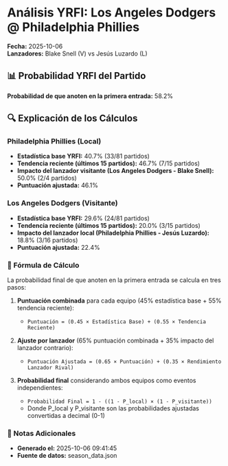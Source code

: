 # Análisis YRFI: Los Angeles Dodgers @ Philadelphia Phillies

**Fecha:** 2025-10-06  
**Lanzadores:** Blake Snell (V) vs Jesús Luzardo (L)

## 📊 Probabilidad YRFI del Partido

**Probabilidad de que anoten en la primera entrada:** 58.2%

## 🔍 Explicación de los Cálculos

### Philadelphia Phillies (Local)
- **Estadística base YRFI:** 40.7% (33/81 partidos)
- **Tendencia reciente (últimos 15 partidos):** 46.7% (7/15 partidos)
- **Impacto del lanzador visitante (Los Angeles Dodgers - Blake Snell):** 50.0% (2/4 partidos)
- **Puntuación ajustada:** 46.1%

### Los Angeles Dodgers (Visitante)
- **Estadística base YRFI:** 29.6% (24/81 partidos)
- **Tendencia reciente (últimos 15 partidos):** 20.0% (3/15 partidos)
- **Impacto del lanzador local (Philadelphia Phillies - Jesús Luzardo):** 18.8% (3/16 partidos)
- **Puntuación ajustada:** 22.4%

### 📝 Fórmula de Cálculo

La probabilidad final de que anoten en la primera entrada se calcula en tres pasos:

1. **Puntuación combinada** para cada equipo (45% estadística base + 55% tendencia reciente):
   - `Puntuación = (0.45 × Estadística Base) + (0.55 × Tendencia Reciente)`

2. **Ajuste por lanzador** (65% puntuación combinada + 35% impacto del lanzador contrario):
   - `Puntuación Ajustada = (0.65 × Puntuación) + (0.35 × Rendimiento Lanzador Rival)`

3. **Probabilidad final** considerando ambos equipos como eventos independientes:
   - `Probabilidad Final = 1 - ((1 - P_local) × (1 - P_visitante))`
   - Donde P_local y P_visitante son las probabilidades ajustadas convertidas a decimal (0-1)

### 📌 Notas Adicionales

- **Generado el:** 2025-10-06 09:41:45
- **Fuente de datos:** season_data.json
